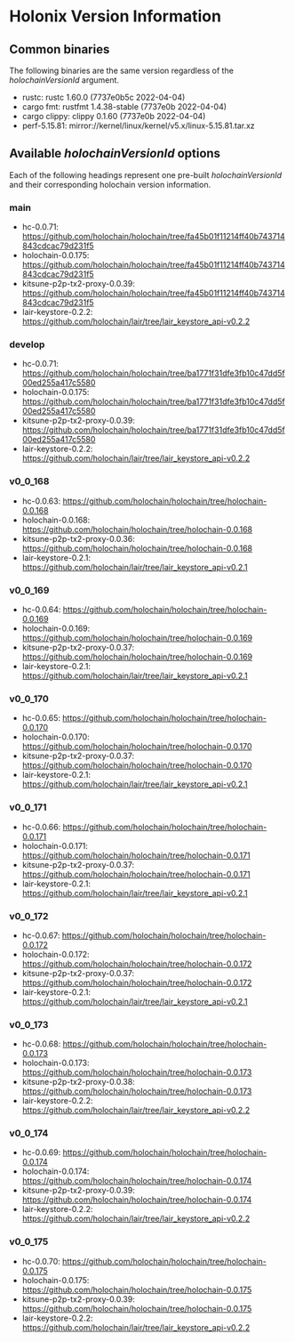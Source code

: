# Holonix Version Information

## Common binaries
The following binaries are the same version regardless of the _holochainVersionId_ argument.

- rustc: rustc 1.60.0 (7737e0b5c 2022-04-04)
- cargo fmt: rustfmt 1.4.38-stable (7737e0b 2022-04-04)
- cargo clippy: clippy 0.1.60 (7737e0b 2022-04-04)
- perf-5.15.81: mirror://kernel/linux/kernel/v5.x/linux-5.15.81.tar.xz

## Available _holochainVersionId_ options
Each of the following headings represent one pre-built _holochainVersionId_ and their corresponding holochain version information.

### main
- hc-0.0.71: https://github.com/holochain/holochain/tree/fa45b01f11214ff40b743714843cdcac79d231f5
- holochain-0.0.175: https://github.com/holochain/holochain/tree/fa45b01f11214ff40b743714843cdcac79d231f5
- kitsune-p2p-tx2-proxy-0.0.39: https://github.com/holochain/holochain/tree/fa45b01f11214ff40b743714843cdcac79d231f5
- lair-keystore-0.2.2: https://github.com/holochain/lair/tree/lair_keystore_api-v0.2.2

### develop
- hc-0.0.71: https://github.com/holochain/holochain/tree/ba1771f31dfe3fb10c47dd5f00ed255a417c5580
- holochain-0.0.175: https://github.com/holochain/holochain/tree/ba1771f31dfe3fb10c47dd5f00ed255a417c5580
- kitsune-p2p-tx2-proxy-0.0.39: https://github.com/holochain/holochain/tree/ba1771f31dfe3fb10c47dd5f00ed255a417c5580
- lair-keystore-0.2.2: https://github.com/holochain/lair/tree/lair_keystore_api-v0.2.2

### v0_0_168
- hc-0.0.63: https://github.com/holochain/holochain/tree/holochain-0.0.168
- holochain-0.0.168: https://github.com/holochain/holochain/tree/holochain-0.0.168
- kitsune-p2p-tx2-proxy-0.0.36: https://github.com/holochain/holochain/tree/holochain-0.0.168
- lair-keystore-0.2.1: https://github.com/holochain/lair/tree/lair_keystore_api-v0.2.1

### v0_0_169
- hc-0.0.64: https://github.com/holochain/holochain/tree/holochain-0.0.169
- holochain-0.0.169: https://github.com/holochain/holochain/tree/holochain-0.0.169
- kitsune-p2p-tx2-proxy-0.0.37: https://github.com/holochain/holochain/tree/holochain-0.0.169
- lair-keystore-0.2.1: https://github.com/holochain/lair/tree/lair_keystore_api-v0.2.1

### v0_0_170
- hc-0.0.65: https://github.com/holochain/holochain/tree/holochain-0.0.170
- holochain-0.0.170: https://github.com/holochain/holochain/tree/holochain-0.0.170
- kitsune-p2p-tx2-proxy-0.0.37: https://github.com/holochain/holochain/tree/holochain-0.0.170
- lair-keystore-0.2.1: https://github.com/holochain/lair/tree/lair_keystore_api-v0.2.1

### v0_0_171
- hc-0.0.66: https://github.com/holochain/holochain/tree/holochain-0.0.171
- holochain-0.0.171: https://github.com/holochain/holochain/tree/holochain-0.0.171
- kitsune-p2p-tx2-proxy-0.0.37: https://github.com/holochain/holochain/tree/holochain-0.0.171
- lair-keystore-0.2.1: https://github.com/holochain/lair/tree/lair_keystore_api-v0.2.1

### v0_0_172
- hc-0.0.67: https://github.com/holochain/holochain/tree/holochain-0.0.172
- holochain-0.0.172: https://github.com/holochain/holochain/tree/holochain-0.0.172
- kitsune-p2p-tx2-proxy-0.0.37: https://github.com/holochain/holochain/tree/holochain-0.0.172
- lair-keystore-0.2.1: https://github.com/holochain/lair/tree/lair_keystore_api-v0.2.1

### v0_0_173
- hc-0.0.68: https://github.com/holochain/holochain/tree/holochain-0.0.173
- holochain-0.0.173: https://github.com/holochain/holochain/tree/holochain-0.0.173
- kitsune-p2p-tx2-proxy-0.0.38: https://github.com/holochain/holochain/tree/holochain-0.0.173
- lair-keystore-0.2.2: https://github.com/holochain/lair/tree/lair_keystore_api-v0.2.2

### v0_0_174
- hc-0.0.69: https://github.com/holochain/holochain/tree/holochain-0.0.174
- holochain-0.0.174: https://github.com/holochain/holochain/tree/holochain-0.0.174
- kitsune-p2p-tx2-proxy-0.0.39: https://github.com/holochain/holochain/tree/holochain-0.0.174
- lair-keystore-0.2.2: https://github.com/holochain/lair/tree/lair_keystore_api-v0.2.2

### v0_0_175
- hc-0.0.70: https://github.com/holochain/holochain/tree/holochain-0.0.175
- holochain-0.0.175: https://github.com/holochain/holochain/tree/holochain-0.0.175
- kitsune-p2p-tx2-proxy-0.0.39: https://github.com/holochain/holochain/tree/holochain-0.0.175
- lair-keystore-0.2.2: https://github.com/holochain/lair/tree/lair_keystore_api-v0.2.2
